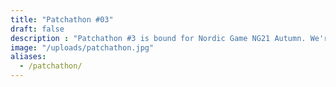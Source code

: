 ```yaml
---
title: "Patchathon #03"
draft: false
description : "Patchathon #3 is bound for Nordic Game NG21 Autumn. We're hosting a fully online, intensive, hands-on week-long workshop for artists, musicians, sound inventors, and gamers."
image: "/uploads/patchathon.jpg"
aliases:
  - /patchathon/
---
```

